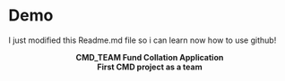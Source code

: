 # Demo


I just modified this Readme.md file so i can learn now how to use github!

<div align="center"> <b>CMD_TEAM Fund Collation Application<b></div>
  
<div align="center"><b>First CMD project as a team<b></div>
